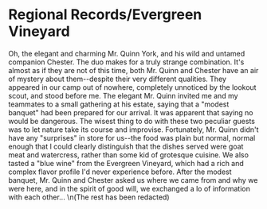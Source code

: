 # Regional Records/Evergreen Vineyard

Oh, the elegant and charming Mr. Quinn York, and his wild and untamed companion Chester. The duo makes for a truly strange combination.
It's almost as if they are not of this time, both Mr. Quinn and Chester have an air of mystery about them--despite their very different qualities. They appeared in our camp out of nowhere, completely unnoticed by the lookout scout, and stood before me. The elegant Mr. Quinn invited me and my teammates to a small gathering at his estate, saying that a "modest banquet" had been prepared for our arrival.
It was apparent that saying no would be dangerous. The wisest thing to do with these two peculiar guests was to let nature take its course and improvise. Fortunately, Mr. Quinn didn't have any "surprises" in store for us--the food was plain but normal, normal enough that I could clearly distinguish that the dishes served were goat meat and watercress, rather than some kid of grotesque cuisine. We also tasted a "blue wine" from the Evergreen Vineyard, which had a rich and complex flavor profile I'd never experience before.
After the modest banquet, Mr. Quinn and Chester asked us where we came from and why we were here, and in the spirit of good will, we exchanged a lo of information with each other...
\n(The rest has been redacted)

